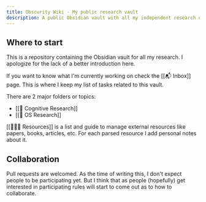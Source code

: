 ```yaml
---
title: Obscurity Wiki - My public research vault
description: A public Obsidian vault with all my independent research on Cognitive Engineering, OS Development and Design, and Complexity.
---
```


## Where to start

This is a repository containing the Obsidian vault for all my research. I apologize for the lack of a better introduction here.

If you want to know what I'm currently working on check the [[📬 Inbox]] page. This is where I keep my list of tasks related to this vault.

There are 2 major folders or topics:

- [[📝 Cognitive Research]]
- [[📝 OS Research]]

[[👨🏻‍💻 Resources]] is a list and guide to manage external resources like papers, books, articles, etc. For each parsed resource I add personal notes about it.


## Collaboration

Pull requests are welcomed. As the time of writing this, I don't expect people to be participating yet. But I think that as people (hopefully) get interested in participating rules will start to come out as to how to collaborate.


